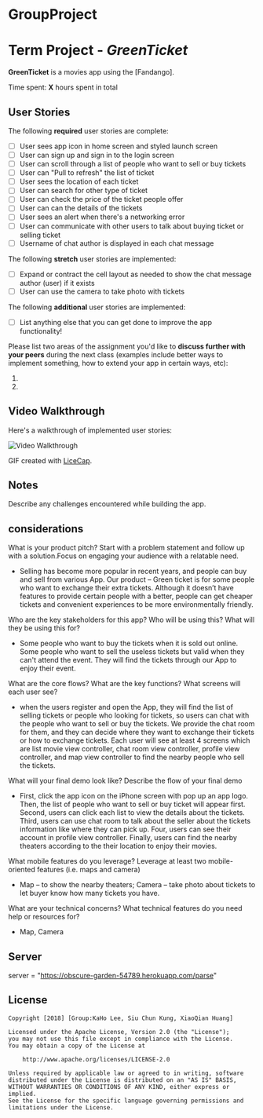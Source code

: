 # GroupProject
# Term Project - *GreenTicket*

**GreenTicket** is a movies app using the [Fandango].

Time spent: **X** hours spent in total

## User Stories

The following **required** user stories are complete:

- [ ] User sees app icon in home screen and styled launch screen 
- [ ] User can sign up and sign in to the login screen 
- [ ] User can scroll through a list of people who want to sell or buy tickets
- [ ] User can "Pull to refresh" the list of ticket
- [ ] User sees the location of each ticket
- [ ] User can search for other type of ticket 
- [ ] User can check the price of the ticket people offer
- [ ] User can can the details of the tickets
- [ ] User sees an alert when there's a networking error 
- [ ] User can communicate with other users to talk about buying ticket or selling ticket
- [ ] Username of chat author is displayed in each chat message

The following **stretch** user stories are implemented:

- [ ] Expand or contract the cell layout as needed to show the chat message author (user) if it exists 
- [ ] User can use the camera to take photo with tickets

The following **additional** user stories are implemented:

- [ ] List anything else that you can get done to improve the app functionality!

Please list two areas of the assignment you'd like to **discuss further with your peers** during the next class (examples include better ways to implement something, how to extend your app in certain ways, etc):

1.
2.

## Video Walkthrough

Here's a walkthrough of implemented user stories:

<img src='https://i.imgur.com/ozf1Fpv.png?.gif' title='Video Walkthrough' width='' alt='Video Walkthrough' />

GIF created with [LiceCap](http://www.cockos.com/licecap/).

## Notes

Describe any challenges encountered while building the app.

## considerations

  What is your product pitch? Start with a problem statement and follow up with a solution.Focus on engaging your audience with a relatable need.
  - Selling has become more popular in recent years, and people can buy and sell from various App. Our product – Green ticket is for some people who want to exchange their extra tickets. Although it doesn’t have features to provide certain people with a better, people can get cheaper tickets and convenient experiences to be more environmentally friendly. 

  Who are the key stakeholders for this app? Who will be using this? What will they be using this for?
  - Some people who want to buy the tickets when it is sold out online. Some people who want to sell the useless tickets but valid when they can't attend the event. They will find the tickets through our App to enjoy their event. 

  What are the core flows? What are the key functions? What screens will each user see?
  - when the users register and open the App, they will find the list of selling tickets or people who looking for tickets, so users can chat with the people who want to sell or buy the tickets. We provide the chat room for them, and they can decide where they want to exchange their tickets or how to exchange tickets. Each user will see at least 4 screens which are list movie view controller, chat room view controller, profile view controller, and map view controller to find the nearby people who sell the tickets. 

  What will your final demo look like? Describe the flow of your final demo
  - First, click the app icon on the iPhone screen with pop up an app logo. Then, the list of people who want to sell or buy ticket will appear first. Second, users can click each list to view the details about the tickets. Third, users can use chat room to talk about the seller about the tickets information like where they can pick up. Four, users can see their account in profile view controller. Finally, users can find the nearby theaters according to the their location to enjoy their movies. 
  
  What mobile features do you leverage? Leverage at least two mobile-oriented features (i.e. maps and camera)
  - Map – to show the nearby theaters; Camera – take photo about tickets to let buyer know how many tickets you have.

  What are your technical concerns? What technical features do you need help or resources for? 
  - Map, Camera
  
## Server
    
   server = "https://obscure-garden-54789.herokuapp.com/parse"

## License

    Copyright [2018] [Group:KaHo Lee, Siu Chun Kung, XiaoQian Huang]

    Licensed under the Apache License, Version 2.0 (the "License");
    you may not use this file except in compliance with the License.
    You may obtain a copy of the License at

        http://www.apache.org/licenses/LICENSE-2.0

    Unless required by applicable law or agreed to in writing, software
    distributed under the License is distributed on an "AS IS" BASIS,
    WITHOUT WARRANTIES OR CONDITIONS OF ANY KIND, either express or implied.
    See the License for the specific language governing permissions and
    limitations under the License.
